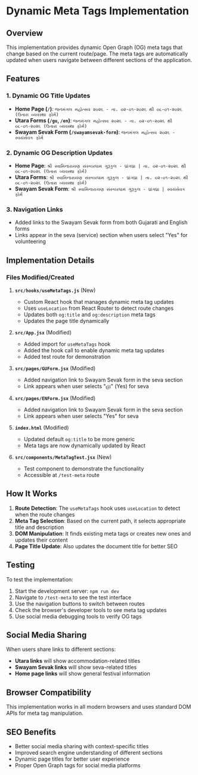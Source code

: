 # Dynamic Meta Tags Implementation

## Overview
This implementation provides dynamic Open Graph (OG) meta tags that change based on the current route/page. The meta tags are automatically updated when users navigate between different sections of the application.

## Features

### 1. Dynamic OG Title Updates
- **Home Page (`/`)**: `જનમંગલ મહોત્સવ ૨૦૨૬ - તા. ૦૨-૦૧-૨૦૨૬ થી ૦૮-૦૧-૨૦૨૬ (ઉતારા વ્યવસ્થા ફોર્મ)`
- **Utara Forms (`/gu`, `/en`)**: `જનમંગલ મહોત્સવ ૨૦૨૬ - તા. ૦૨-૦૧-૨૦૨૬ થી ૦૮-૦૧-૨૦૨૬ (ઉતારા વ્યવસ્થા ફોર્મ)`
- **Swayam Sevak Form (`/swayamsevak-form`)**: `જનમંગલ મહોત્સવ ૨૦૨૬ - સ્વયંસેવક ફોર્મ`

### 2. Dynamic OG Description Updates
- **Home Page**: `શ્રી સ્વામિનારાયણ સંસ્કારધામ ગુરૂકુલ - ધ્રાંગધ્રા | તા. ૦૨-૦૧-૨૦૨૬ થી ૦૮-૦૧-૨૦૨૬ (ઉતારા વ્યવસ્થા ફોર્મ)`
- **Utara Forms**: `શ્રી સ્વામિનારાયણ સંસ્કારધામ ગુરૂકુલ - ધ્રાંગધ્રા | તા. ૦૨-૦૧-૨૦૨૬ થી ૦૮-૦૧-૨૦૨૬ (ઉતારા વ્યવસ્થા ફોર્મ)`
- **Swayam Sevak Form**: `શ્રી સ્વામિનારાયણ સંસ્કારધામ ગુરૂકુલ - ધ્રાંગધ્રા | સ્વયંસેવક ફોર્મ`

### 3. Navigation Links
- Added links to the Swayam Sevak form from both Gujarati and English forms
- Links appear in the seva (service) section when users select "Yes" for volunteering

## Implementation Details

### Files Modified/Created

1. **`src/hooks/useMetaTags.js`** (New)
   - Custom React hook that manages dynamic meta tag updates
   - Uses `useLocation` from React Router to detect route changes
   - Updates both `og:title` and `og:description` meta tags
   - Updates the page title dynamically

2. **`src/App.jsx`** (Modified)
   - Added import for `useMetaTags` hook
   - Added the hook call to enable dynamic meta tag updates
   - Added test route for demonstration

3. **`src/pages/GUForm.jsx`** (Modified)
   - Added navigation link to Swayam Sevak form in the seva section
   - Link appears when user selects "હા" (Yes) for seva

4. **`src/pages/ENForm.jsx`** (Modified)
   - Added navigation link to Swayam Sevak form in the seva section
   - Link appears when user selects "Yes" for seva

5. **`index.html`** (Modified)
   - Updated default `og:title` to be more generic
   - Meta tags are now dynamically updated by React

6. **`src/components/MetaTagTest.jsx`** (New)
   - Test component to demonstrate the functionality
   - Accessible at `/test-meta` route

## How It Works

1. **Route Detection**: The `useMetaTags` hook uses `useLocation` to detect when the route changes
2. **Meta Tag Selection**: Based on the current path, it selects appropriate title and description
3. **DOM Manipulation**: It finds existing meta tags or creates new ones and updates their content
4. **Page Title Update**: Also updates the document title for better SEO

## Testing

To test the implementation:

1. Start the development server: `npm run dev`
2. Navigate to `/test-meta` to see the test interface
3. Use the navigation buttons to switch between routes
4. Check the browser's developer tools to see meta tag updates
5. Use social media debugging tools to verify OG tags

## Social Media Sharing

When users share links to different sections:
- **Utara links** will show accommodation-related titles
- **Swayam Sevak links** will show seva-related titles
- **Home page links** will show general festival information

## Browser Compatibility

This implementation works in all modern browsers and uses standard DOM APIs for meta tag manipulation.

## SEO Benefits

- Better social media sharing with context-specific titles
- Improved search engine understanding of different sections
- Dynamic page titles for better user experience
- Proper Open Graph tags for social media platforms 